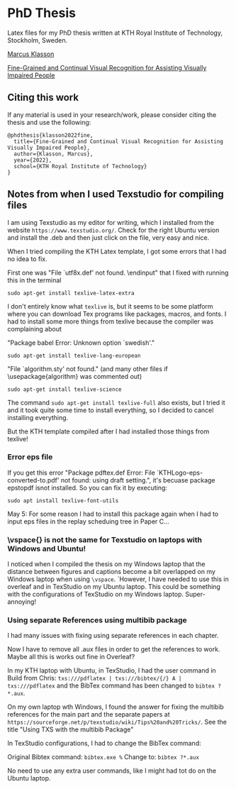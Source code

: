 # PhD Thesis

Latex files for my PhD thesis written at KTH Royal Institute of Technology, Stockholm, Sweden. 

[Marcus Klasson](https://marcusklasson.github.io/)

[Fine-Grained and Continual Visual Recognition for Assisting Visually Impaired People](https://marcusklasson.github.io/files/phdthesis_MarcusKlasson.pdf)

## Citing this work

If any material is used in your research/work, please consider citing the thesis and use the following:
```
@phdthesis{klasson2022fine,
  title={Fine-Grained and Continual Visual Recognition for Assisting Visually Impaired People},
  author={Klasson, Marcus},
  year={2022},
  school={KTH Royal Institute of Technology}
}
```

## Notes from when I used Texstudio for compiling files

I am using Texstudio as my editor for writing, which I installed from the website ```https://www.texstudio.org/```. 
Check for the right Ubuntu version and install the .deb and then just click on the file, very easy and nice.

When I tried compiling the KTH Latex template, I got some errors that I had no idea to fix.

First one was "File `utf8x.def' not found. \endinput" that I fixed with running this in the terminal
```
sudo apt-get install texlive-latex-extra
```

I don't entirely know what ```texlive``` is, but it seems to be some platform where you can download Tex programs like packages, macros, and fonts.
I had to install some more things from texlive because the compiler was complaining about

"Package babel Error: Unknown option `swedish'."
```
sudo apt-get install texlive-lang-european 
```

"File `algorithm.sty' not found." (and many other files if \usepackage{algorithm} was commented out)
```
sudo apt-get install texlive-science 
```

The command ```sudo apt-get install texlive-full``` also exists, but I tried it and it took quite some time to install everything, so I decided to cancel installing everything.

But the KTH template compiled after I had installed those things from texlive!


### Error eps file
If you get this error "Package pdftex.def Error: File `KTHLogo-eps-converted-to.pdf' not found: using draft setting.", it's becuase package epstopdf isnot installed. So you can fix it by executing:
```
sudo apt install texlive-font-utils
```

May 5: For some reason I had to install this package again when I had to input eps files in the replay scheduing tree in Paper C...

### \vspace{} is not the same for Texstudio on laptops with Windows and Ubuntu!
I noticed when I compiled the thesis on my Windows laptop that the distance between figures and captions become a bit overlapped 
on my Windows laptop when using ```\vspace```. `However, I have needed to use this in overleaf and in TexStudio on my Ubuntu laptop. 
This could be something with the configurations of TexStudio on my Windows laptop. Super-annoying!


### Using separate References using multibib package 
I had many issues with fixing using separate references in each chapter.

Now I have to remove all .aux files in order to get the references to work. Maybe all this is works out fine in Overleaf?

In my KTH laptop with Ubuntu, in TexStudio, I had the user command in Build from Chris: ```txs:///pdflatex | txs:///bibtex/{/} A | txs:///pdflatex```
and the BibTex command has been changed to ```bibtex ?*.aux```.

On my own laptop wth Windows, I found the answer for fixing the multibib references for the main part and the separate papers at
```https://sourceforge.net/p/texstudio/wiki/Tips%20and%20Tricks/```. See the title "Using TXS with the multibib Package"

In TexStudio configurations, I had to change the BibTex command: 

Original Bibtex command: ```bibtex.exe %```
Change to: ```bibtex ?*.aux```


No need to use any extra user commands, like I might had tot do on the Ubuntu laptop. 
